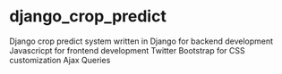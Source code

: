# django_crop_predict
Django crop predict system written in Django for backend development
Javascricpt for frontend development
Twitter Bootstrap for CSS customization
Ajax Queries
